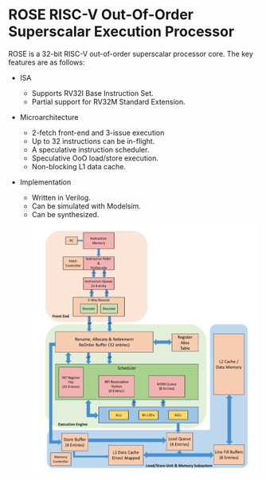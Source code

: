 # ROSE RISC-V Out-Of-Order Superscalar Execution Processor
ROSE is a 32-bit RISC-V out-of-order superscalar processor core. The key features are as follows:

- ISA
  - Supports RV32I Base Instruction Set.
  - Partial support for RV32M Standard Extension.

- Microarchitecture
  - 2-fetch front-end and 3-issue execution
  - Up to 32 instructions can be in-flight.
  - A speculative instruction scheduler.
  - Speculative OoO load/store execution.
  - Non-blocking L1 data cache.

- Implementation
  - Written in Verilog.
  - Can be simulated with Modelsim.
  - Can be synthesized.
![alt text](https://github.com/nimishmathure/ROSE-Processor/blob/main/Images/ROSE%20Processor%20Diag%201.jpg)
